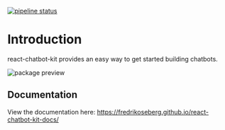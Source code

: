 [![pipeline status](https://gitlab.com/FredrikOseberg/react-chatbot-kit/badges/master/pipeline.svg)](https://gitlab.com/FredrikOseberg/react-chatbot-kit/-/commits/master)

# Introduction

react-chatbot-kit provides an easy way to get started building chatbots.

![package preview](https://media.giphy.com/media/J5kWtT2niLglbF7F54/giphy.gif)

## Documentation

View the documentation here: https://fredrikoseberg.github.io/react-chatbot-kit-docs/
